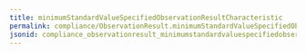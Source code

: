 ```yaml
---
title: minimumStandardValueSpecifiedObservationResultCharacteristic
permalink: compliance/ObservationResult.minimumStandardValueSpecifiedObservationResultCharacteristic.html
jsonid: compliance_observationresult_minimumstandardvaluespecifiedobservationresultcharacteristic
---
```

